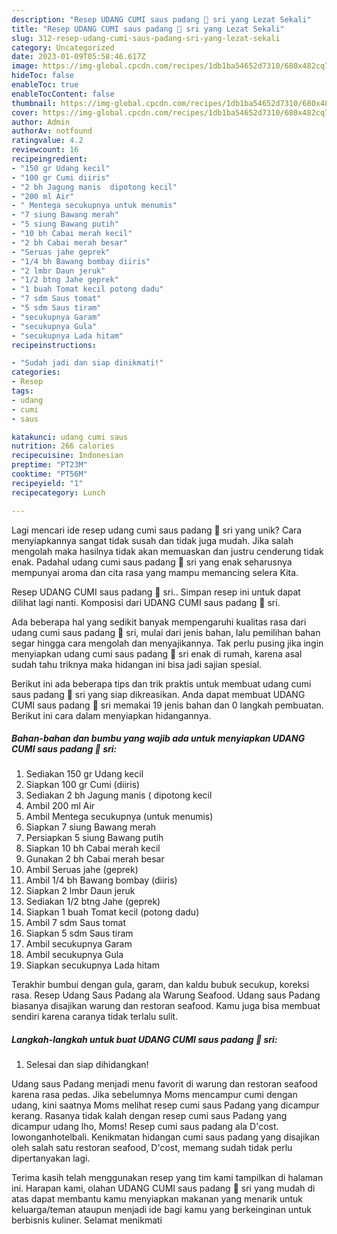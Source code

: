 ```yaml
---
description: "Resep UDANG CUMI saus padang 🧡 sri yang Lezat Sekali"
title: "Resep UDANG CUMI saus padang 🧡 sri yang Lezat Sekali"
slug: 312-resep-udang-cumi-saus-padang-sri-yang-lezat-sekali
category: Uncategorized
date: 2023-01-09T05:58:46.617Z
image: https://img-global.cpcdn.com/recipes/1db1ba54652d7310/680x482cq70/udang-cumi-saus-padang-sri-foto-resep-utama.jpg
hideToc: false
enableToc: true
enableTocContent: false
thumbnail: https://img-global.cpcdn.com/recipes/1db1ba54652d7310/680x482cq70/udang-cumi-saus-padang-sri-foto-resep-utama.jpg
cover: https://img-global.cpcdn.com/recipes/1db1ba54652d7310/680x482cq70/udang-cumi-saus-padang-sri-foto-resep-utama.jpg
author: Admin
authorAv: notfound
ratingvalue: 4.2
reviewcount: 16
recipeingredient:
- "150 gr Udang kecil"
- "100 gr Cumi diiris"
- "2 bh Jagung manis  dipotong kecil"
- "200 ml Air"
- " Mentega secukupnya untuk menumis"
- "7 siung Bawang merah"
- "5 siung Bawang putih"
- "10 bh Cabai merah kecil"
- "2 bh Cabai merah besar"
- "Seruas jahe geprek"
- "1/4 bh Bawang bombay diiris"
- "2 lmbr Daun jeruk"
- "1/2 btng Jahe geprek"
- "1 buah Tomat kecil potong dadu"
- "7 sdm Saus tomat"
- "5 sdm Saus tiram"
- "secukupnya Garam"
- "secukupnya Gula"
- "secukupnya Lada hitam"
recipeinstructions:

- "Sudah jadi dan siap dinikmati!"
categories:
- Resep
tags:
- udang
- cumi
- saus

katakunci: udang cumi saus 
nutrition: 266 calories
recipecuisine: Indonesian
preptime: "PT23M"
cooktime: "PT56M"
recipeyield: "1"
recipecategory: Lunch

---
```





Lagi mencari ide resep udang cumi saus padang 🧡 sri yang unik? Cara menyiapkannya sangat tidak susah dan tidak juga mudah. Jika salah mengolah maka hasilnya tidak akan memuaskan dan justru cenderung tidak enak. Padahal udang cumi saus padang 🧡 sri yang enak seharusnya mempunyai aroma dan cita rasa yang mampu memancing selera Kita.





Resep UDANG CUMI saus padang 🧡 sri.. Simpan resep ini untuk dapat dilihat lagi nanti. Komposisi dari UDANG CUMI saus padang 🧡 sri.

Ada beberapa hal yang sedikit banyak mempengaruhi kualitas rasa dari udang cumi saus padang 🧡 sri, mulai dari jenis bahan, lalu pemilihan bahan segar hingga cara mengolah dan menyajikannya. Tak perlu pusing jika ingin menyiapkan udang cumi saus padang 🧡 sri enak di rumah, karena asal sudah tahu triknya maka hidangan ini bisa jadi sajian spesial.






Berikut ini ada beberapa tips dan trik praktis untuk membuat udang cumi saus padang 🧡 sri yang siap dikreasikan. Anda dapat membuat UDANG CUMI saus padang 🧡 sri memakai 19 jenis bahan dan 0 langkah pembuatan. Berikut ini cara dalam menyiapkan hidangannya.

<!--inarticleads1-->

##### Bahan-bahan dan bumbu yang wajib ada untuk menyiapkan UDANG CUMI saus padang 🧡 sri:

1. Sediakan 150 gr Udang kecil
1. Siapkan 100 gr Cumi (diiris)
1. Sediakan 2 bh Jagung manis ( dipotong kecil
1. Ambil 200 ml Air
1. Ambil  Mentega secukupnya (untuk menumis)
1. Siapkan 7 siung Bawang merah
1. Persiapkan 5 siung Bawang putih
1. Siapkan 10 bh Cabai merah kecil
1. Gunakan 2 bh Cabai merah besar
1. Ambil Seruas jahe (geprek)
1. Ambil 1/4 bh Bawang bombay (diiris)
1. Siapkan 2 lmbr Daun jeruk
1. Sediakan 1/2 btng Jahe (geprek)
1. Siapkan 1 buah Tomat kecil (potong dadu)
1. Ambil 7 sdm Saus tomat
1. Siapkan 5 sdm Saus tiram
1. Ambil secukupnya Garam
1. Ambil secukupnya Gula
1. Siapkan secukupnya Lada hitam


Terakhir bumbui dengan gula, garam, dan kaldu bubuk secukup, koreksi rasa. Resep Udang Saus Padang ala Warung Seafood. Udang saus Padang biasanya disajikan warung dan restoran seafood. Kamu juga bisa membuat sendiri karena caranya tidak terlalu sulit. 

<!--inarticleads2-->

##### Langkah-langkah untuk buat UDANG CUMI saus padang 🧡 sri:


1. Selesai dan siap dihidangkan!

Udang saus Padang menjadi menu favorit di warung dan restoran seafood karena rasa pedas. Jika sebelumnya Moms mencampur cumi dengan udang, kini saatnya Moms melihat resep cumi saus Padang yang dicampur kerang. Rasanya tidak kalah dengan resep cumi saus Padang yang dicampur udang lho, Moms! Resep cumi saus padang ala D&#39;cost. lowonganhotelbali. Kenikmatan hidangan cumi saus padang yang disajikan oleh salah satu restoran seafood, D&#39;cost, memang sudah tidak perlu dipertanyakan lagi. 

Terima kasih telah menggunakan resep yang tim kami tampilkan di halaman ini. Harapan kami, olahan UDANG CUMI saus padang 🧡 sri yang mudah di atas dapat membantu kamu menyiapkan makanan yang menarik untuk keluarga/teman ataupun menjadi ide bagi kamu yang berkeinginan untuk berbisnis kuliner. Selamat menikmati
